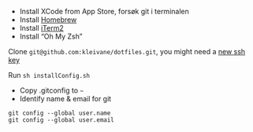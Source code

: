 * Install XCode from App Store, forsøk git i terminalen
* Install [Homebrew](http://brew.sh)
* Install [iTerm2](http://iterm2.com/downloads.html)
* Install “Oh My Zsh”

Clone `git@github.com:kleivane/dotfiles.git`, you might need a [new ssh key](https://help.github.com/articles/generating-ssh-keys)

Run `sh installConfig.sh`

* Copy .gitconfig to `~` 
* Identify name & email for git 

```
git config --global user.name 
git config --global user.email
```
